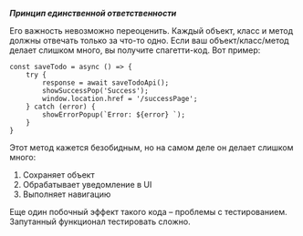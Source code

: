 **_Принцип единственной ответственности_**

Его важность невозможно переоценить. Каждый объект, класс и метод должны отвечать только за что-то одно. Если ваш объект/класс/метод делает слишком много, вы получите спагетти-код. Вот пример:  
  
```
const saveTodo = async () => {
    try {
        response = await saveTodoApi(); 
        showSuccessPop('Success'); 
        window.location.href = '/successPage';
    } catch (error) { 
        showErrorPopup(`Error: ${error} `);
    }
}
```

Этот метод кажется безобидным, но на самом деле он делает слишком много:  

1.  Сохраняет объект
2.  Обрабатывает уведомление в UI
3.  Выполняет навигацию
  
Еще один побочный эффект такого кода – проблемы с тестированием. Запутанный функционал тестировать сложно.